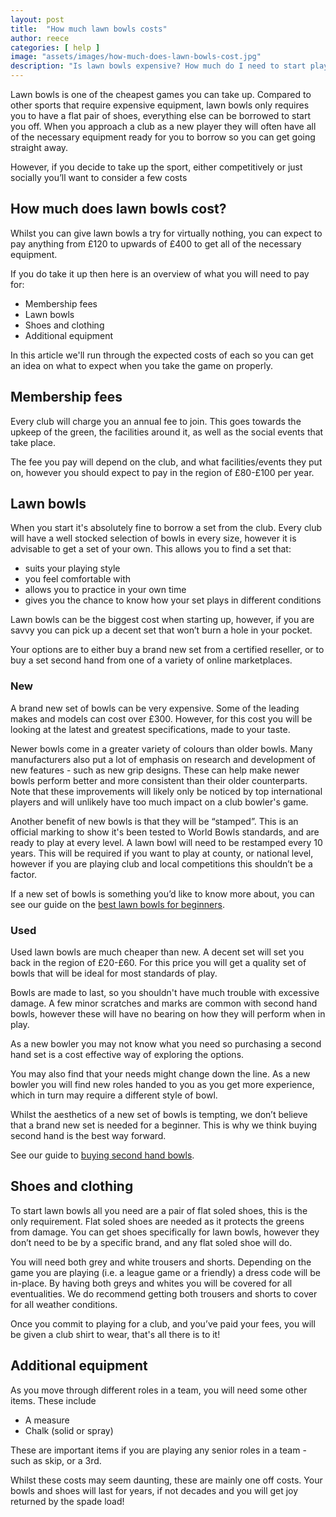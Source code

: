 ```yaml
---
layout: post
title:  "How much lawn bowls costs"
author: reece
categories: [ help ]
image: "assets/images/how-much-does-lawn-bowls-cost.jpg"
description: "Is lawn bowls expensive? How much do I need to start playing lawn bowls? This cost guide will tell you how much you will need as a beginner"
---
```


Lawn bowls is one of the cheapest games you can take up. Compared to other sports that require expensive equipment, lawn bowls only requires you to have a flat pair of shoes, everything else can be borrowed to start you off. When you approach a club as a new player they will often have all of the necessary equipment ready for you to borrow so you can get going straight away.

However, if you decide to take up the sport, either competitively or just socially you’ll want to consider a few costs

## How much does lawn bowls cost?

Whilst you can give lawn bowls a try for virtually nothing, you can expect to pay anything from £120 to upwards of £400 to get all of the necessary equipment.

If you do take it up then here is an overview of what you will need to pay for:

* Membership fees
* Lawn bowls
* Shoes and clothing
* Additional equipment

In this article we'll run through the expected costs of each so you can get an idea on what to expect when you take the game on properly.

## Membership fees

Every club will charge you an annual fee to join. This goes towards the upkeep of the green, the facilities around it, as well as the social events that take place.

The fee you pay will depend on the club, and what facilities/events they put on, however you should expect to pay in the region of £80-£100 per year.

## Lawn bowls

When you start it's absolutely fine to borrow a set from the club. Every club will have a well stocked selection of bowls in every size, however it is advisable to get a set of your own. This allows you to find a set that:

* suits your playing style 
* you feel comfortable with
* allows you to practice in your own time
* gives you the chance to know how your set plays in different conditions

Lawn bowls can be the biggest cost when starting up, however, if you are savvy you can pick up a decent set that won’t burn a hole in your pocket.

Your options are to either buy a brand new set from a certified reseller, or to buy a set second hand from one of a variety of online marketplaces.

### New

A brand new set of bowls can be very expensive. Some of the leading makes and models can cost over £300. However, for this cost you will be looking at the latest and greatest specifications, made to your taste.

Newer bowls come in a greater variety of colours than older bowls. Many manufacturers also put a lot of emphasis on research and development of new features - such as new grip designs. These can help make newer bowls perform better and more consistent than their older counterparts. Note that these improvements will likely only be noticed by top international players and will unlikely have too much impact on a club bowler's game.

Another benefit of new bowls is that they will be “stamped”. This is an official marking to show it's been tested to World Bowls standards, and are ready to play at every level. A lawn bowl will need to be restamped every 10 years. This will be required if you want to play at county, or national level, however if you are playing club and local competitions this shouldn’t be a factor.

If a new set of bowls is something you’d like to know more about, you can see our guide on the <a href="https://www.jackhighbowls.com/guide/best-lawn-bowls-for-beginners">best lawn bowls for beginners</a>.

### Used

Used lawn bowls are much cheaper than new. A decent set will set you back in the region of £20-£60. For this price you will get a quality set of bowls that will be ideal for most standards of play.

Bowls are made to last, so you shouldn't have much trouble with excessive damage. A few minor scratches and marks are common with second hand bowls, however these will have no bearing on how they will perform when in play.

As a new bowler you may not know what you need so purchasing a second hand set is a cost effective way of exploring the options. 

You may also find that your needs might change down the line. As a new bowler you will find new roles handed to you as you get more experience, which in turn may require a different style of bowl.

Whilst the aesthetics of a new set of bowls is tempting, we don’t believe that a brand new set is needed for a beginner. This is why we think buying second hand is the best way forward.

See our guide to <a href="https://www.jackhighbowls.com/guide/second-hand-and-pre-loved-lawn-bowls">buying second hand bowls</a>.

## Shoes and clothing

To start lawn bowls all you need are a pair of flat soled shoes, this is the only requirement. Flat soled shoes are needed as it protects the greens from damage. You can get shoes specifically for lawn bowls, however they don’t need to be by a specific brand, and any flat soled shoe will do.

You will need both grey and white trousers and shorts. Depending on the game you are playing (i.e. a league game or a friendly) a dress code will be in-place. By having both greys and whites you will be covered for all eventualities. We do recommend getting both trousers and shorts to cover for all weather conditions.

Once you commit to playing for a club, and you’ve paid your fees, you will be given a club shirt to wear, that's all there is to it!

## Additional equipment

As you move through different roles in a team, you will need some other items. These include

* A measure
* Chalk (solid or spray)

These are important items if you are playing any senior roles in a team - such as skip, or a 3rd.

Whilst these costs may seem daunting, these are mainly one off costs. Your bowls and shoes will last for years, if not decades and you will get joy returned by the spade load!
